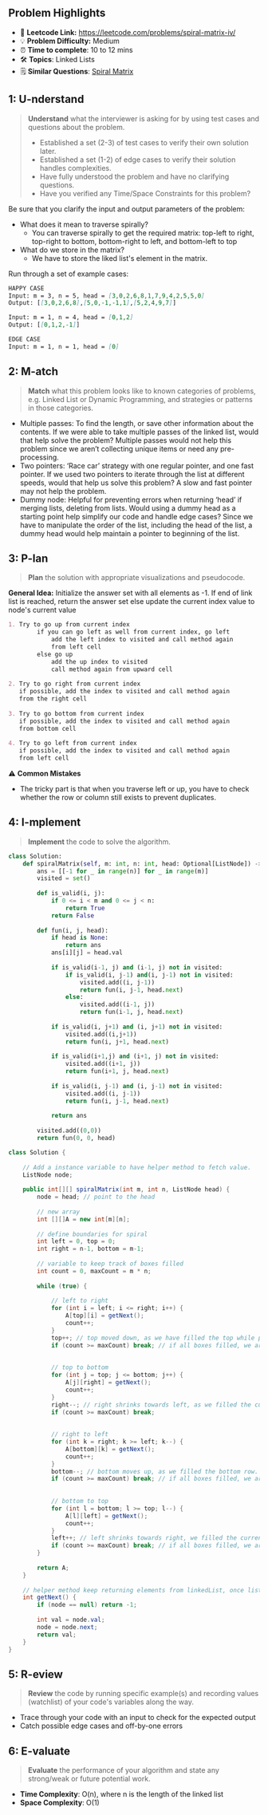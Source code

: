 ## Problem Highlights

* 🔗 **Leetcode Link:** <https://leetcode.com/problems/spiral-matrix-iv/>
* 💡 **Problem Difficulty:** Medium
* ⏰ **Time to complete**: 10 to 12 mins
* 🛠️ **Topics**: Linked Lists
* 🗒️ **Similar Questions**: [Spiral Matrix](https://leetcode.com/problems/spiral-matrix/)
    
## 1: U-nderstand
 
> **Understand** what the interviewer is asking for by using test cases and questions about the problem.
> 
> - Established a set (2-3) of test cases to verify their own solution later.
> - Established a set (1-2) of edge cases to verify their solution handles complexities.
> - Have fully understood the problem and have no clarifying questions.
> - Have you verified any Time/Space Constraints for this problem?

Be sure that you clarify the input and output parameters of the problem:

- What does it mean to traverse spirally?
  - You can traverse spirally to get the required matrix: top-left to right, top-right to bottom, bottom-right to left, and bottom-left to top
- What do we store in the matrix?
  - We have to store the liked list's element in the matrix. 

Run through a set of example cases:

```markdown
HAPPY CASE
Input: m = 3, n = 5, head = [3,0,2,6,8,1,7,9,4,2,5,5,0]
Output: [[3,0,2,6,8],[5,0,-1,-1,1],[5,2,4,9,7]]

Input: m = 1, n = 4, head = [0,1,2]
Output: [[0,1,2,-1]]

EDGE CASE
Input: m = 1, n = 1, head = [0]
```   
    
## 2: M-atch

> **Match** what this problem looks like to known categories of problems, e.g. Linked List or Dynamic Programming, and strategies or patterns in those categories.

- Multiple passes: To find the length, or save other information about the contents. If we were able to take multiple passes of the linked list, would that help solve the problem? Multiple passes would not help this problem since we aren’t collecting unique items or need any pre-processing.
- Two pointers: ‘Race car’ strategy with one regular pointer, and one fast pointer. If we used two pointers to iterate through the list at different speeds, would that help us solve this problem?
A slow and fast pointer may not help the problem.
- Dummy node: Helpful for preventing errors when returning ‘head’ if merging lists, deleting from lists. Would using a dummy head as a starting point help simplify our code and handle edge cases? Since we have to manipulate the order of the list, including the head of the list, a dummy head would help maintain a pointer to beginning of the list.

## 3: P-lan

> **Plan** the solution with appropriate visualizations and pseudocode.

**General Idea:** Initialize the answer set with all elements as -1. If end of link list is reached, return the answer set else update the current index value to node's current value

```markdown
1. Try to go up from current index
        if you can go left as well from current index, go left
            add the left index to visited and call method again
            from left cell
        else go up
            add the up index to visited
            call method again from upward cell
            
2. Try to go right from current index
   if possible, add the index to visited and call method again
   from the right cell
   
3. Try to go bottom from current index
   if possible, add the index to visited and call method again
   from bottom cell
   
4. Try to go left from current index
   if possible, add the index to visited and call method again
   from left cell
```

⚠️ **Common Mistakes**

* The tricky part is that when you traverse left or up, you have to check whether the row or column still exists to prevent duplicates. 

## 4: I-mplement

> **Implement** the code to solve the algorithm.

```python
class Solution:
    def spiralMatrix(self, m: int, n: int, head: Optional[ListNode]) -> List[List[int]]:
        ans = [[-1 for _ in range(n)] for _ in range(m)]
        visited = set()
        
        def is_valid(i, j):
            if 0 <= i < m and 0 <= j < n:
                return True
            return False
        
        def fun(i, j, head):
            if head is None:
                return ans
            ans[i][j] = head.val
            
            if is_valid(i-1, j) and (i-1, j) not in visited:
                if is_valid(i, j-1) and(i, j-1) not in visited:
                    visited.add((i, j-1))
                    return fun(i, j-1, head.next)
                else:
                    visited.add((i-1, j))
                    return fun(i-1, j, head.next)
                    
            if is_valid(i, j+1) and (i, j+1) not in visited:
                visited.add((i,j+1))
                return fun(i, j+1, head.next)
            
            if is_valid(i+1,j) and (i+1, j) not in visited:
                visited.add((i+1, j))
                return fun(i+1, j, head.next)
            
            if is_valid(i, j-1) and (i, j-1) not in visited:
                visited.add((i, j-1))
                return fun(i, j-1, head.next)
            
            return ans
            
        visited.add((0,0))
        return fun(0, 0, head)
```
```java
class Solution {
    
    // Add a instance variable to have helper method to fetch value.
    ListNode node;
    
    public int[][] spiralMatrix(int m, int n, ListNode head) {
        node = head; // point to the head
        
        // new array
        int [][]A = new int[m][n];
        
        // define boundaries for spiral
        int left = 0, top = 0;
        int right = n-1, bottom = m-1;
        
        // variable to keep track of boxes filled
        int count = 0, maxCount = m * n;
        
        while (true) {
            
            // left to right
            for (int i = left; i <= right; i++) {
                A[top][i] = getNext();
                count++;
            }
            top++; // top moved down, as we have filled the top while progressing left to right.
            if (count >= maxCount) break; // if all boxes filled, we are done.
            
            
            // top to bottom
            for (int j = top; j <= bottom; j++) {
                A[j][right] = getNext();
                count++;
            }
            right--; // right shrinks towards left, as we filled the current right.
            if (count >= maxCount) break; 
            
            
            // right to left
            for (int k = right; k >= left; k--) {
                A[bottom][k] = getNext();
                count++;
            }
            bottom--; // bottom moves up, as we filled the bottom row.
            if (count >= maxCount) break; // if all boxes filled, we are done.
            
            
            // bottom to top
            for (int l = bottom; l >= top; l--) {
                A[l][left] = getNext();
                count++;
            }
            left++; // left shrinks towards right, we filled the current left.
            if (count >= maxCount) break; // if all boxes filled, we are done.
        }
        
        return A;
    }
    
    // helper method keep returning elements from linkedList, once list is exhausted, it starts returning -1.
    int getNext() {
        if (node == null) return -1;
        
        int val = node.val;
        node = node.next;
        return val;
    }
}   
```
    
## 5: R-eview

> **Review** the code by running specific example(s) and recording values (watchlist) of your code's variables along the way.

- Trace through your code with an input to check for the expected output
- Catch possible edge cases and off-by-one errors

## 6: E-valuate

> **Evaluate** the performance of your algorithm and state any strong/weak or future potential work.
    
* **Time Complexity**: O(n), where n is the length of the linked list
* **Space Complexity**: O(1)
